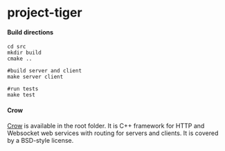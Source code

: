 # project-tiger

#### Build directions
```
cd src
mkdir build
cmake ..

#build server and client
make server client

#run tests
make test
```

#### Crow
[Crow](https://github.com/CrowCpp/Crow) is available in the root folder. It is C++ framework for HTTP and Websocket web services with routing for servers and clients. It is covered by a BSD-style license.
